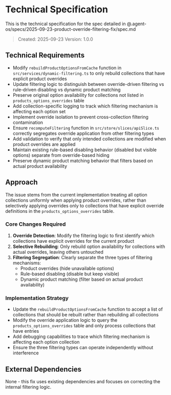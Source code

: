 # Technical Specification

This is the technical specification for the spec detailed in @.agent-os/specs/2025-09-23-product-override-filtering-fix/spec.md

> Created: 2025-09-23
> Version: 1.0.0

## Technical Requirements

- Modify `rebuildProductOptionsFromCache` function in `src/services/dynamic-filtering.ts` to only rebuild collections that have explicit product overrides
- Update filtering logic to distinguish between override-driven filtering vs rule-driven disabling vs dynamic product matching
- Preserve original option availability for collections not listed in `products_options_overrides` table
- Add collection-specific logging to track which filtering mechanism is affecting each option set
- Implement override isolation to prevent cross-collection filtering contamination
- Ensure `recomputeFiltering` function in `src/store/slices/apiSlice.ts` correctly segregates override application from other filtering types
- Add validation to verify that only intended collections are modified when product overrides are applied
- Maintain existing rule-based disabling behavior (disabled but visible options) separate from override-based hiding
- Preserve dynamic product matching behavior that filters based on actual product availability

## Approach

The issue stems from the current implementation treating all option collections uniformly when applying product overrides, rather than selectively applying overrides only to collections that have explicit override definitions in the `products_options_overrides` table.

### Core Changes Required

1. **Override Detection**: Modify the filtering logic to first identify which collections have explicit overrides for the current product
2. **Selective Rebuilding**: Only rebuild option availability for collections with actual overrides, leaving others untouched
3. **Filtering Segregation**: Clearly separate the three types of filtering mechanisms:
   - Product overrides (hide unavailable options)
   - Rule-based disabling (disable but keep visible)
   - Dynamic product matching (filter based on actual product availability)

### Implementation Strategy

- Update the `rebuildProductOptionsFromCache` function to accept a list of collections that should be rebuilt rather than rebuilding all collections
- Modify the override application logic to query the `products_options_overrides` table and only process collections that have entries
- Add debugging capabilities to trace which filtering mechanism is affecting each option collection
- Ensure the three filtering types can operate independently without interference

## External Dependencies

None - this fix uses existing dependencies and focuses on correcting the internal filtering logic.